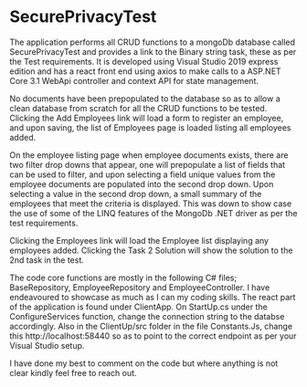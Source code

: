 # SecurePrivacyTest

The application performs all CRUD functions to a mongoDb database called SecurePrivacyTest and provides a link to the Binary string task, these as per the Test requirements. 
It is developed using Visual Studio 2019 express edition and has a react front end using axios to make calls to a ASP.NET Core 3.1 WebApi controller and context API for state management.

No documents have been prepopulated to the database so as to allow a clean database from scratch for all the CRUD functions to be tested. 
Clicking the Add Employees link will load a form to register an employee, and upon saving, the list of Employees page is loaded listing all employees added.

On the employee listing page when employee documents exists, there are two filter drop downs that appear, one will prepopulate a list of fields that can be used to filter, 
and upon selecting a field unique values from the employee documents are populated into the second drop down. Upon selecting a value in the second drop down, 
a small summary of the employees that meet the criteria is displayed. This was down to show case the use of some of the LINQ features of the MongoDb .NET driver as per 
the test requirements.

Clicking the Employees link will load the Employee list displaying any employees added.
Clicking the Task 2 Solution will show the solution to the 2nd task in the test.

The code core functions are mostly in the following C# files; BaseRepository, EmployeeRepository and EmployeeController. 
I have endeavoured to showcase as much as I can my coding skills. The react part of the application is found under ClientApp. On StartUp.cs under the ConfigureServices function, 
change the connection string to the databse accordingly. Also in the ClientUp/src folder in the file Constants.Js, change this http://localhost:58440 so as to point to 
the correct endpoint as per your Visual Studio setup.

I have done my best to comment on the code but where anything is not clear kindly feel free to reach out.
